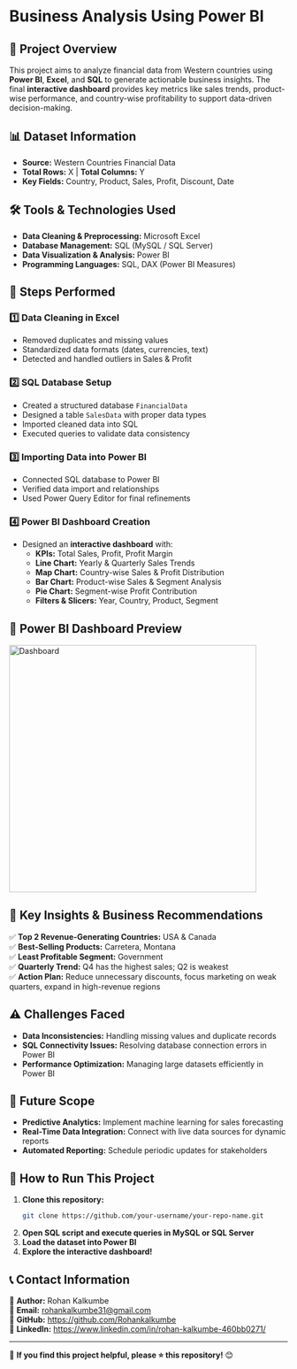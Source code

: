 # **Business Analysis Using Power BI**

## **📌 Project Overview**
This project aims to analyze financial data from Western countries using **Power BI**, **Excel**, and **SQL** to generate actionable business insights. The final **interactive dashboard** provides key metrics like sales trends, product-wise performance, and country-wise profitability to support data-driven decision-making.

## **📊 Dataset Information**
- **Source:** Western Countries Financial Data
- **Total Rows:** X | **Total Columns:** Y
- **Key Fields:** Country, Product, Sales, Profit, Discount, Date

## **🛠️ Tools & Technologies Used**
- **Data Cleaning & Preprocessing:** Microsoft Excel
- **Database Management:** SQL (MySQL / SQL Server)
- **Data Visualization & Analysis:** Power BI
- **Programming Languages:** SQL, DAX (Power BI Measures)

## **📌 Steps Performed**
### **1️⃣ Data Cleaning in Excel**
- Removed duplicates and missing values
- Standardized data formats (dates, currencies, text)
- Detected and handled outliers in Sales & Profit

### **2️⃣ SQL Database Setup**
- Created a structured database `FinancialData`
- Designed a table `SalesData` with proper data types
- Imported cleaned data into SQL
- Executed queries to validate data consistency

### **3️⃣ Importing Data into Power BI**
- Connected SQL database to Power BI
- Verified data import and relationships
- Used Power Query Editor for final refinements

### **4️⃣ Power BI Dashboard Creation**
- Designed an **interactive dashboard** with:
  - **KPIs:** Total Sales, Profit, Profit Margin
  - **Line Chart:** Yearly & Quarterly Sales Trends
  - **Map Chart:** Country-wise Sales & Profit Distribution
  - **Bar Chart:** Product-wise Sales & Segment Analysis
  - **Pie Chart:** Segment-wise Profit Contribution
  - **Filters & Slicers:** Year, Country, Product, Segment

## **📌 Power BI Dashboard Preview**
<img width="447" alt="Dashboard" src="https://github.com/user-attachments/assets/8e223722-2ab2-4ca1-bd96-687b7ded99fd" />

## **📌 Key Insights & Business Recommendations**
✅ **Top 2 Revenue-Generating Countries:** USA & Canada  
✅ **Best-Selling Products:** Carretera, Montana  
✅ **Least Profitable Segment:** Government  
✅ **Quarterly Trend:** Q4 has the highest sales; Q2 is weakest  
✅ **Action Plan:** Reduce unnecessary discounts, focus marketing on weak quarters, expand in high-revenue regions

## **⚠️ Challenges Faced**
- **Data Inconsistencies:** Handling missing values and duplicate records
- **SQL Connectivity Issues:** Resolving database connection errors in Power BI
- **Performance Optimization:** Managing large datasets efficiently in Power BI

## **🚀 Future Scope**
- **Predictive Analytics:** Implement machine learning for sales forecasting
- **Real-Time Data Integration:** Connect with live data sources for dynamic reports
- **Automated Reporting:** Schedule periodic updates for stakeholders

## **📌 How to Run This Project**
1. **Clone this repository:**
   ```bash
   git clone https://github.com/your-username/your-repo-name.git
   ```
2. **Open SQL script and execute queries in MySQL or SQL Server**
3. **Load the dataset into Power BI**
4. **Explore the interactive dashboard!**

## **📞 Contact Information**
🔹 **Author:** Rohan Kalkumbe  
🔹 **Email:** rohankalkumbe31@gmail.com  
🔹 **GitHub:** https://github.com/Rohankalkumbe  
🔹 **LinkedIn:** https://www.linkedin.com/in/rohan-kalkumbe-460bb0271/

---

🚀 **If you find this project helpful, please ⭐ this repository!** 😊

